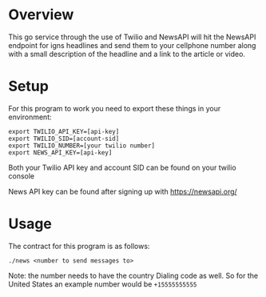 # **Overview**
This go service through the use of Twilio and NewsAPI will hit the NewsAPI endpoint for igns headlines and send them to your cellphone number along with a small description of the headline and a link to the article or video.

# **Setup**
For this program to work you need to export these things in your environment:

```
export TWILIO_API_KEY=[api-key]
export TWILIO_SID=[account-sid]
export TWILIO_NUMBER=[your twilio number]
export NEWS_API_KEY=[api-key]
```

Both your Twilio API key and account SID can be found on your twilio console

News API key can be found after signing up with https://newsapi.org/

# **Usage**
The contract for this program is as follows:

```
./news <number to send messages to>
```

Note: the number needs to have the country Dialing code as well.
So for the United States an example number would be 
`+15555555555`
